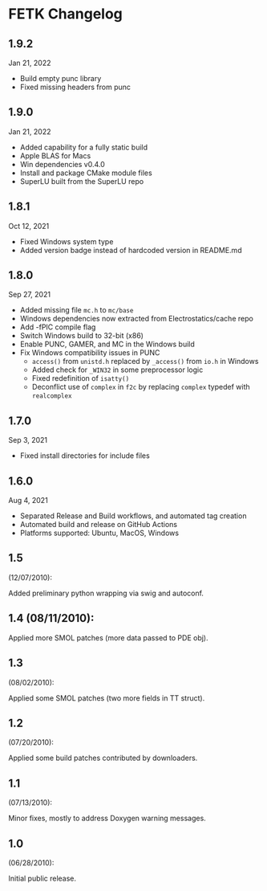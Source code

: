 # FETK Changelog

## 1.9.2

Jan 21, 2022

* Build empty punc library
* Fixed missing headers from punc

## 1.9.0

Jan 21, 2022

* Added capability for a fully static build
* Apple BLAS for Macs
* Win dependencies v0.4.0
* Install and package CMake module files
* SuperLU built from the SuperLU repo

## 1.8.1

Oct 12, 2021

* Fixed Windows system type
* Added version badge instead of hardcoded version in README.md

## 1.8.0

Sep 27, 2021

* Added missing file `mc.h` to `mc/base`
* Windows dependencies now extracted from Electrostatics/cache repo
* Add -fPIC compile flag
* Switch Windows build to 32-bit (x86)
* Enable PUNC, GAMER, and MC in the Windows build
* Fix Windows compatibility issues in PUNC
    * `access()` from `unistd.h` replaced by `_access()` from `io.h` in Windows
    * Added check for `_WIN32` in some preprocessor logic
    * Fixed redefinition of `isatty()`
    * Deconflict use of `complex` in `f2c` by replacing `complex` typedef with `realcomplex`

## 1.7.0

Sep 3, 2021

* Fixed install directories for include files

## 1.6.0

Aug 4, 2021

* Separated Release and Build workflows, and automated tag creation
* Automated build and release on GitHub Actions
* Platforms supported: Ubuntu, MacOS, Windows

## 1.5
 (12/07/2010): 

Added preliminary python wrapping via swig and autoconf.

## 1.4 (08/11/2010): 

Applied more SMOL patches (more data passed to PDE obj).

## 1.3
 (08/02/2010): 

Applied some SMOL patches (two more fields in TT struct).

## 1.2
 (07/20/2010): 

Applied some build patches contributed by downloaders.

## 1.1 
(07/13/2010): 

Minor fixes, mostly to address Doxygen warning messages.

## 1.0 
(06/28/2010): 

Initial public release.

